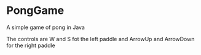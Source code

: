 # PongGame
A simple game of pong in Java

The controls are W and S fot the left paddle and ArrowUp and ArrowDown for the right paddle
